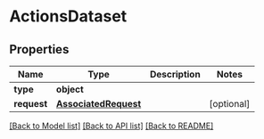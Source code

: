 # ActionsDataset

## Properties
Name | Type | Description | Notes
------------ | ------------- | ------------- | -------------
**type** | **object** |  | 
**request** | [**AssociatedRequest**](AssociatedRequest.md) |  | [optional] 

[[Back to Model list]](../README.md#documentation-for-models) [[Back to API list]](../README.md#documentation-for-api-endpoints) [[Back to README]](../README.md)

